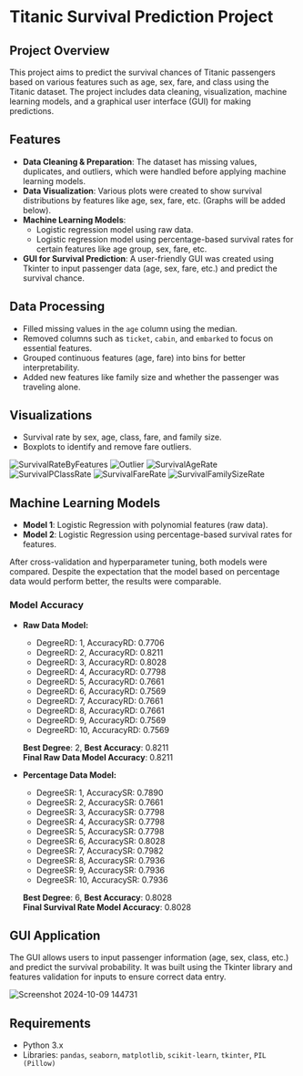 # Titanic Survival Prediction Project

## Project Overview
This project aims to predict the survival chances of Titanic passengers based on various features such as age, sex, fare, and class using the Titanic dataset. The project includes data cleaning, visualization, machine learning models, and a graphical user interface (GUI) for making predictions.

## Features
- **Data Cleaning & Preparation**: The dataset has missing values, duplicates, and outliers, which were handled before applying machine learning models.
- **Data Visualization**: Various plots were created to show survival distributions by features like age, sex, fare, etc. (Graphs will be added below).
- **Machine Learning Models**:
  - Logistic regression model using raw data.
  - Logistic regression model using percentage-based survival rates for certain features like age group, sex, fare, etc.
- **GUI for Survival Prediction**: A user-friendly GUI was created using Tkinter to input passenger data (age, sex, fare, etc.) and predict the survival chance.

## Data Processing
- Filled missing values in the `age` column using the median.
- Removed columns such as `ticket`, `cabin`, and `embarked` to focus on essential features.
- Grouped continuous features (age, fare) into bins for better interpretability.
- Added new features like family size and whether the passenger was traveling alone.

## Visualizations
- Survival rate by sex, age, class, fare, and family size.
- Boxplots to identify and remove fare outliers.

![SurvivalRateByFeatures](https://github.com/user-attachments/assets/e13ae7be-6100-4a61-9205-bdb9d0946f4a)
![Outlier](https://github.com/user-attachments/assets/0aa6e640-784f-45f0-b439-e91f1b5eb93a)
![SurvivalAgeRate](https://github.com/user-attachments/assets/46944685-0e22-4f0e-9a06-8fbcff7113ca)
![SurvivalPClassRate](https://github.com/user-attachments/assets/ee683249-8967-499b-a849-e25e7404a2a7)
![SurvivalFareRate](https://github.com/user-attachments/assets/1d15ded9-1f68-4b01-b4c2-3b8c0e954190)
![SurvivalFamilySizeRate](https://github.com/user-attachments/assets/83ce3a40-1eea-4303-937d-24dc43296398)


## Machine Learning Models

- **Model 1**: Logistic Regression with polynomial features (raw data).
- **Model 2**: Logistic Regression using percentage-based survival rates for features.

After cross-validation and hyperparameter tuning, both models were compared. Despite the expectation that the model based on percentage data would perform better, the results were comparable.

### Model Accuracy

- **Raw Data Model:**
  - DegreeRD: 1, AccuracyRD: 0.7706
  - DegreeRD: 2, AccuracyRD: 0.8211
  - DegreeRD: 3, AccuracyRD: 0.8028
  - DegreeRD: 4, AccuracyRD: 0.7798
  - DegreeRD: 5, AccuracyRD: 0.7661
  - DegreeRD: 6, AccuracyRD: 0.7569
  - DegreeRD: 7, AccuracyRD: 0.7661
  - DegreeRD: 8, AccuracyRD: 0.7661
  - DegreeRD: 9, AccuracyRD: 0.7569
  - DegreeRD: 10, AccuracyRD: 0.7569
  
  **Best Degree**: 2, **Best Accuracy**: 0.8211  
  **Final Raw Data Model Accuracy**: 0.8211

- **Percentage Data Model:**
  - DegreeSR: 1, AccuracySR: 0.7890
  - DegreeSR: 2, AccuracySR: 0.7661
  - DegreeSR: 3, AccuracySR: 0.7798
  - DegreeSR: 4, AccuracySR: 0.7798
  - DegreeSR: 5, AccuracySR: 0.7798
  - DegreeSR: 6, AccuracySR: 0.8028
  - DegreeSR: 7, AccuracySR: 0.7982
  - DegreeSR: 8, AccuracySR: 0.7936
  - DegreeSR: 9, AccuracySR: 0.7936
  - DegreeSR: 10, AccuracySR: 0.7936
  
  **Best Degree**: 6, **Best Accuracy**: 0.8028  
  **Final Survival Rate Model Accuracy**: 0.8028

## GUI Application

The GUI allows users to input passenger information (age, sex, class, etc.) and predict the survival probability. It was built using the Tkinter library and features validation for inputs to ensure correct data entry.

![Screenshot 2024-10-09 144731](https://github.com/user-attachments/assets/5d4fbd64-6152-4343-8527-7e65a0667214)


## Requirements

- Python 3.x
- Libraries: `pandas`, `seaborn`, `matplotlib`, `scikit-learn`, `tkinter`, `PIL (Pillow)`
